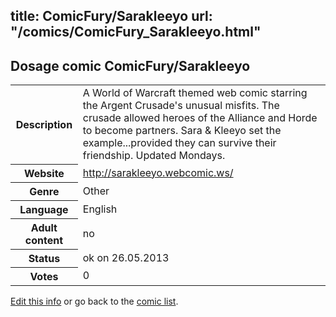 title: ComicFury/Sarakleeyo
url: "/comics/ComicFury_Sarakleeyo.html"
---
Dosage comic ComicFury/Sarakleeyo
-----------------------------------------

<p id="msg"></p>
<script type="text/javascript">
if (window.location.search === '?edit_info_mail=sent_ok') {
  var elem = document.getElementById("msg");
  elem.innerHTML = 'Edited information sucessfully sent for review, which is usually done daily. Thanks!';
  elem.className = 'ok';
}
</script>
<table class="comicinfo">
<tr>
<th>Description</th><td>A World of Warcraft themed web comic starring the Argent Crusade's unusual misfits. The crusade allowed heroes of the Alliance and Horde to become partners. Sara &amp; Kleeyo set the example...provided they can survive their friendship. Updated Mondays.</td>
</tr>
<tr>
<th>Website</th><td><a href="http://sarakleeyo.webcomic.ws/">http://sarakleeyo.webcomic.ws/</a></td>
</tr>
<tr>
<th>Genre</th><td>Other</td>
</tr>
<tr>
<th>Language</th><td>English</td>
</tr>
<tr>
<th>Adult content</th><td>no</td>
</tr>
<tr>
<th>Status</th><td>ok on 26.05.2013</td>
</tr>
<tr>
<th>Votes</th><td>0</td>
</tr>
</table>

[Edit this info](ComicFury_Sarakleeyo_edit.html) or go back to the [comic list](../comic-index.html).
